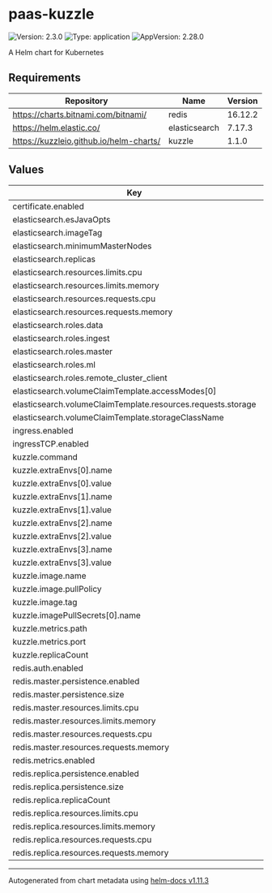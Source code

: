 # paas-kuzzle

![Version: 2.3.0](https://img.shields.io/badge/Version-2.3.0-informational?style=flat-square) ![Type: application](https://img.shields.io/badge/Type-application-informational?style=flat-square) ![AppVersion: 2.28.0](https://img.shields.io/badge/AppVersion-2.28.0-informational?style=flat-square)

A Helm chart for Kubernetes

## Requirements

| Repository | Name | Version |
|------------|------|---------|
| https://charts.bitnami.com/bitnami/ | redis | 16.12.2 |
| https://helm.elastic.co/ | elasticsearch | 7.17.3 |
| https://kuzzleio.github.io/helm-charts/ | kuzzle | 1.1.0 |

## Values

| Key | Type | Default | Description |
|-----|------|---------|-------------|
| certificate.enabled | bool | `false` |  |
| elasticsearch.esJavaOpts | string | `"-Xmx512m -Xms512m"` |  |
| elasticsearch.imageTag | string | `"7.10.2"` |  |
| elasticsearch.minimumMasterNodes | int | `1` |  |
| elasticsearch.replicas | int | `1` |  |
| elasticsearch.resources.limits.cpu | string | `"1000m"` |  |
| elasticsearch.resources.limits.memory | string | `"1G"` |  |
| elasticsearch.resources.requests.cpu | string | `"700m"` |  |
| elasticsearch.resources.requests.memory | string | `"512M"` |  |
| elasticsearch.roles.data | string | `"true"` |  |
| elasticsearch.roles.ingest | string | `"true"` |  |
| elasticsearch.roles.master | string | `"true"` |  |
| elasticsearch.roles.ml | string | `nil` |  |
| elasticsearch.roles.remote_cluster_client | string | `nil` |  |
| elasticsearch.volumeClaimTemplate.accessModes[0] | string | `"ReadWriteOnce"` |  |
| elasticsearch.volumeClaimTemplate.resources.requests.storage | string | `"15Gi"` |  |
| elasticsearch.volumeClaimTemplate.storageClassName | string | `"scw-bssd"` |  |
| ingress.enabled | bool | `false` |  |
| ingressTCP.enabled | bool | `false` |  |
| kuzzle.command | string | `nil` |  |
| kuzzle.extraEnvs[0].name | string | `"kuzzle_services__storageEngine__client__node"` |  |
| kuzzle.extraEnvs[0].value | string | `"http://elasticsearch-master:9200"` |  |
| kuzzle.extraEnvs[1].name | string | `"kuzzle_services__internalCache__node__host"` |  |
| kuzzle.extraEnvs[1].value | string | `"redis-master"` |  |
| kuzzle.extraEnvs[2].name | string | `"kuzzle_services__memoryStorage__node__host"` |  |
| kuzzle.extraEnvs[2].value | string | `"redis-master"` |  |
| kuzzle.extraEnvs[3].name | string | `"NODE_ENV"` |  |
| kuzzle.extraEnvs[3].value | string | `"production"` |  |
| kuzzle.image.name | string | `"kuzzleio/kuzzle"` |  |
| kuzzle.image.pullPolicy | string | `"Always"` |  |
| kuzzle.image.tag | int | `2` |  |
| kuzzle.imagePullSecrets[0].name | string | `"kuzzle-docker"` |  |
| kuzzle.metrics.path | string | `"/_/metrics"` |  |
| kuzzle.metrics.port | int | `7512` |  |
| kuzzle.replicaCount | int | `1` |  |
| redis.auth.enabled | bool | `false` |  |
| redis.master.persistence.enabled | bool | `true` |  |
| redis.master.persistence.size | string | `"10Gi"` |  |
| redis.master.resources.limits.cpu | string | `"600m"` |  |
| redis.master.resources.limits.memory | string | `"250Mi"` |  |
| redis.master.resources.requests.cpu | string | `"300m"` |  |
| redis.master.resources.requests.memory | string | `"150Mi"` |  |
| redis.metrics.enabled | bool | `true` |  |
| redis.replica.persistence.enabled | bool | `true` |  |
| redis.replica.persistence.size | string | `"10Gi"` |  |
| redis.replica.replicaCount | int | `1` |  |
| redis.replica.resources.limits.cpu | string | `"600m"` |  |
| redis.replica.resources.limits.memory | string | `"250Mi"` |  |
| redis.replica.resources.requests.cpu | string | `"300m"` |  |
| redis.replica.resources.requests.memory | string | `"150Mi"` |  |

----------------------------------------------
Autogenerated from chart metadata using [helm-docs v1.11.3](https://github.com/norwoodj/helm-docs/releases/v1.11.3)
